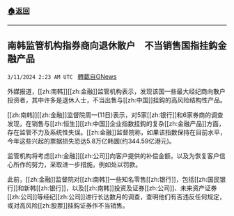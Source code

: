 ###  [:house:返回](README.md)
---


## 南韩监管机构指券商向退休散户　不当销售国指挂鈎金融产品
`3/11/2024 2:23 AM UTC ` [轉載自GNews](https://gnews.org/articles/2382918)

外媒报道，[[zh:南韩]][[zh:金融]]监管机构表示，发现该国一些最大经纪商向散户投资者，其中许多是退休人士，不当出售与[[zh:中国]]挂鈎的高风险结构性产品。

[[zh:南韩]][[zh:金融]]监督院周一(11日)表示，对5家[[zh:银行]]和6家券商的调查发现，在销售与[[zh:恒生]][[zh:中国]]企业指数挂鈎的复杂[[zh:金融产品]]方面，存在监管不力及系统性失误。[[zh:金融]]监督院称，如果该指数保持在目前水平，今年这些兴起的票据损失恐达5.8万亿韩圜(约344.59亿港元)。

监管机构将考虑[[zh:金融]][[zh:公司]]向客户提供的补偿金额，以及为恢复客户信心所作的努力，采取进一步措施，例如处以罚款。

此前，[[zh:金融]]监督院对[[zh:南韩]]一些知名零售[[zh:银行]]，包括[[zh:国民银行]]和新韩[[zh:银行]]，以及[[zh:南韩]]投资及证券[[zh:公司]]、未来资产证券[[zh:公司]]等经纪[[zh:公司]]进行长达数月的调查，查明他们有否违反任何规定，或对高风险[[zh:股票]]挂鈎证券作不当销售。
